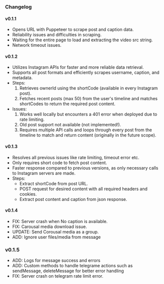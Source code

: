 


### Changelog

#### v0.1.1
- Opens URL with Puppeteer to scrape post and caption data.
- Reliability issues and difficulties in scraping.
- Waiting for the entire page to load and extracting the video src string.
- Network timeout issues.

#### v0.1.2
- Utilizes Instagram APIs for faster and more reliable data retrieval.
- Supports all post formats and efficiently scrapes username, caption, and metadata.
- Steps:
    1. Retrieves ownerId using the shortCode (available in every Instagram post).
    2. Fetches recent posts (max 50) from the user's timeline and matches shortCodes to return the required post content.
- Issues:
    1. Works well locally but encounters a 401 error when deployed due to rate limiting.
    2. Old post support not available (not implemented!).
    3. Requires multiple API calls and loops through every post from the timeline to match and return content (originally  in the future scope).

#### v0.1.3
- Resolves all previous issues like rate limiting, timeout error etc.
- Only requires short code to fetch post content.
- Faster response compared to previous versions, as only necessary calls to Instagram servers are made.
- Steps:
    - Extract shortCode from post URL.
    - POST request for desired content with all required headers and cookies.
    - Extract post content and caption from json response.

#### v0.1.4
- FIX: Server crash when No caption is available.
- FIX: Carousal media download issue.
- UPDATE: Send Corousal media as a group. 
- ADD: Ignore user files/media from message

### v0.1.5
- ADD: Logs for message success and errors
- ADD: Custom methods to handle telegrame actions such as sendMessage, deleteMessage for better error handling
- FIX: Server crash on telegram rate limit error.